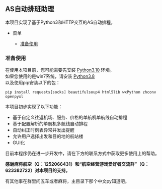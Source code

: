 ## AS自动排班助理

本项目实现了基于Python3和HTTP交互的AS自动排程。

* 菜单

    - [准备使用](#准备使用)

<a id="prepare-use"></a>

### 准备使用

在使用本项目前，您可能需要先安装 [Python3.10](https://www.python.org/downloads/release/python-3105/) 环境。  
如果您使用的是win7系统，请安装 [Python3.8](https://www.python.org/downloads/release/python-3810/)  
以及使用pip安装以下的包：

```shell
pip install requests[socks] beautifulsoup4 html5lib wxPython zhconv openpyxl
```

本项目初步实现了以下功能：

- 基于自定义往返机场、服务、价格的单航机单航线自动排程
- 基于配置解析的单航机多航线自动排程
- 自动纠正时刻表异常并发出提醒
- 允许用户选择出发和目的地的航站楼
- GUI化

目前本程序仍在进一步开发中，请在下方的联系方式中获取更多使用上的帮助。

**感谢麻将航空（Q：1252066431）和“航空经营游戏爱好者交流群”（Q：623382722）对本项目的支持。**

有其他事在群里问五车或者麻将，主目录下那个中文py知道吧。